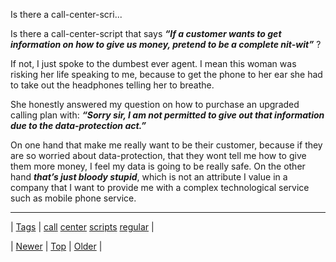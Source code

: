 <!--
title: Is there a call-center-script that says &ldquo;If a customer wants to get information on how to give us money, pretend to be a complete nit-wit&rdquo; ? If not, I just spoke to the dumbest ever agent. I mean this woman was risking her life speaking to me, because to get the phone to her ear she had to take out the headphones telling her to breathe. She honestly answered my question on how to purchase an upgraded calling plan with
date: 2020-06-28T15:27:00.305Z
tags: call, center, scripts, regular
-->


Is there a call-center-scri...

<p>Is there a call-center-script that says <strong><em>&ldquo;If a customer wants to get information on how to give us money, pretend to be a complete nit-wit&rdquo;</em></strong> ?</p>

<p>If not, I just spoke to the dumbest ever agent. I mean this woman was risking her life speaking to me, because to get the phone to her ear she had to take out the headphones telling her to breathe.</p>

<p>She honestly answered my question on how to purchase an upgraded calling plan with: <strong><em>&ldquo;Sorry sir, I am not permitted to give out that information due to the data-protection act.&rdquo;</em></strong></p>

<p>On one hand that make me really want to be their customer, because if they are so worried about data-protection, that they wont tell me how to give them more money, I feel my data is going to be really safe. On the other hand <strong><em>that&rsquo;s just bloody stupid</em></strong>, which is not an attribute I value in a company that I want to provide me with a complex technological service such as mobile phone service.</p>

<!--BOTTOM-POST-NAVIGATION-->
---

| [Tags](tags.md) | [call](tag-call.md) [center](tag-center.md) [scripts](tag-scripts.md) [regular](tag-regular.md) |

| [Newer](87086432283.md) | [Top](index.md) | [Older](87098968345.md) |